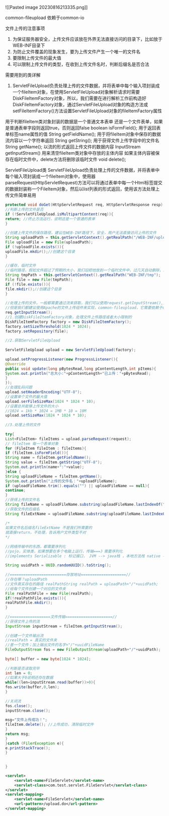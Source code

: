 ![[Pasted image 20230816213335.png]]

common-fileupload 依赖于common-io


文件上传的注意事项
1. 为保证服务器安全，上传文件应该放在外界无法直接访问的目录下，比如放于WEB-INF目录下
2. 为防止文件覆盖的现象发生，要为上传文件产生一个唯一的文件名
3. 要限制上传文件的最大值
4. 可以限制上传文件的类型，在收到上传文件名时，判断后缀名是否合法

需要用到的类详解
1. ServletFileUpload负责处理上传的文件数据，并将表单中每个输入项封装成一个fileItem对象，在使用ServletFileUpload对象解析请求时需要DiskFileItemFactory对象，所以，我们需要在进行解析工作前构造好DiskFileItemFactory对象，通过ServletFileUpload对象的构造方法或setFileItemFactory()方法设置ServletFileUpload对象的fileItemFactory属性

用于判断fileItem类对象封装的数据是一个普通文本表单
还是一个文件表单，如果是普通表单字段则返回true，否则返回false
boolean isFormField();
用于返回表单标签name属性的值
String getFieldName();
用于将fileItem对象中保存的数据流内容以一个字符串返回
String getString();
用于获得文件上传字段中的文件名
String getName();
以流的形式返回上传文件的数据内容
InputStream getInputStream()
用来清空fileItem类对象中存放的主体内容
如果主体内容被保存在临时文件中，delete方法将删除该临时文件
void delete();


ServletFileUpload类
ServletFileUpload负责处理上传的文件数据，并将表单中每个输入项封装成一个fileItem对象中，使用器parseRequest(HttpServletRequest)方法可以将通过表单中每一个Html标签提交的数据封装称一个FileItem对象，然后以list列表的形式返回，使用该方法处理上传文件简单易用


```java
protected void doGet(HttpServletRequest req, HttpServletResponse resp) throws ServletException, IOException {  
//判断上传的文件是否  
if (!ServletFileUpload.isMultipartContent(req)){  
return; //终止方法运行，说明这是一个普通的表单  
}  
  
//创建上传文件的保存路径，建议在WEB-INF路径下，安全，用户无法直接访问上传的文件  
String uploadPath = this.getServletContext().getRealPath("/WEB-INF/upload");  
File uploadFile = new File(uploadPath);  
if (!uploadFile.exists()){  
uploadFile.mkdir();//创建这个目录  
}  
  
//缓存，临时文件  
//临时路径，假如文件超过了预期的大小，我们旧把他放到一个临时文件中，过几天自动删除，或者提醒用户转存为永久  
String tmpPath = this.getServletContext().getRealPath("WEB-INF/tmp");  
File file = new File(tmpPath);  
if (!file.exists()){  
file.mkdir();//创建这个目录  
}  
  
//处理上传的文件，一般都需要通过流来获取，我们可以使用request.getInputStream(),原生态的文件上传流获取，十分麻烦  
//但是我们都建议使用Apache的文件上传组件来实现，common-fileupload，它需要依赖于common-io组件  
req.getInputStream();  
//1.创建DiskFileItemFactory对象，处理文件上传路径或者大小限制的  
DiskFileItemFactory factory = new DiskFileItemFactory();  
factory.setSizeThreshold(1024 * 1024);  
factory.setRepository(file);  
  
//2.获取ServletFileUpload  
  
ServletFileUpload upload = new ServletFileUpload(factory);  
  
upload.setProgressListener(new ProgressListener(){  
@Override  
public void update(long pBytesRead,long pContentLength,int pItems){  
System.out.println("总大小:"+pContentLength+"已上传："+pBytesRead);  
}  
});  
//处理乱码问题  
upload.setHeaderEncoding("UTF-8");  
//设置单个文件的最大值  
upload.serFileSizeMax(1024 * 1024 * 10);  
//设置总共能够上传文件的大小  
//1024 = 1kb * 1024 = 1MB * 10 = 10M  
upload.setSizeMax(1024 * 1024 * 10);  
  
//3.处理上传的文件  
  
try{  
List<FileItem> fileItems = upload.parseRequest(request);  
// fileItem 每一个表单对象  
for (FileItem fileItem : fileItems){  
if (fileItem.isFormField()){  
String name = fileItem.getFieldName();  
String value = fileItem.getString("UTF-8");  
System.out.println(name+":"+value);  
}else {  
String uploadFileName = fileItem.getName();  
System.out.println("上传的文件名："+uploadFileName);  
if (uploadFileName.trim().equals("") || uploadFileName == null){  
continue;  
}  
//获得上传的文件名  
String fileName = uploadFileName.substring(uploadFileName.lastIndexOf("/")+1);  
//获取文件的后缀名  
String fileExtName = uploadFileName.substring(uploadFileName.lastIndexOf(".")+1);  
  
/*  
如果文件名后缀名fileExtName 不是我们所需要的  
就直接return，不处理，告诉用户文件类型不对  
*/  
  
//网络传输中的东西，都需要序列化  
//pojo，实体类，如果想要在多个电脑上运行，传输===》需要序列化  
//implements Serializable : 标记接口， JVM --> java栈 ，本地方法栈 native --> C++  
  
String uuidPath = UUID.randomUUID().toString();  
  
//=========================存放地址====================//  
//存在哪？uploadPath  
//文件真实存在的路径 realPathString realPath = uploadPath+"/"+uuidPath;  
//给每个文件创建一个对应的文件夹  
File realPathFile = new File(realPath);  
if(!realPathFile.exists()){  
realPathFile.mkdir();  
}  
  
//==================文件传输=====================//  
//获得文件上传的流  
InputStream inputStream = fileItem.getInputStream();  
  
//创建一个文件输出流  
//realPath = 真实的文件夹  
//差一个文件；加上输出文件的名字+"/"+uuidFileName  
FileOutputStream fos = new FileOutputStream(uploadPath+"/"+uuidPath);  
  
byte[] buffer = new byte[1024 * 1024];  
  
//判断是否读取完毕  
int len = 0;  
//如果大于0说明还存在数据  
while((len=inputStream.read(buffer))>0){  
fos.write(buffer,0,len);  
}  
  
//关闭流  
fos.close();  
inputStream.close();  
  
msg="文件上传成功！";  
fileItem.delete(); //上传成功，清除临时文件  
}  
return msg;  
}  
}catch (FilerException e){  
e.printStackTrace();  
}  
  
  
}
```

```xml
<servlet>  
	<servlet-name>FileServlet</servlet-name>  
	<servlet-class>com.test.servlet.FileServlet</servlet-class>  
</servlet>  
<servlet-mapping>  
	<servlet-name>FileServlet</servlet-name>  
	<url-pattern>/upload.do</url-pattern>  
</servlet-mapping>
```